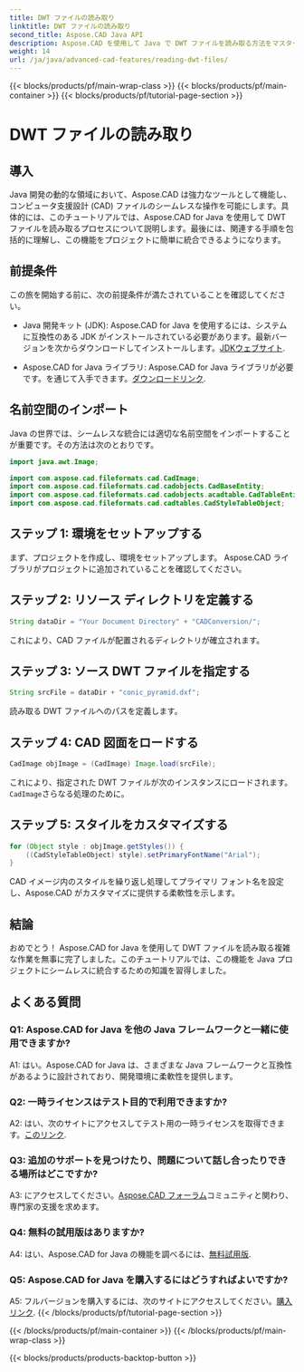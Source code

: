 ```yaml
---
title: DWT ファイルの読み取り
linktitle: DWT ファイルの読み取り
second_title: Aspose.CAD Java API
description: Aspose.CAD を使用して Java で DWT ファイルを読み取る方法をマスターします。シームレスな統合については、ステップバイステップのガイドに従ってください。
weight: 14
url: /ja/java/advanced-cad-features/reading-dwt-files/
---
```


{{< blocks/products/pf/main-wrap-class >}}
{{< blocks/products/pf/main-container >}}
{{< blocks/products/pf/tutorial-page-section >}}

# DWT ファイルの読み取り

## 導入

Java 開発の動的な領域において、Aspose.CAD は強力なツールとして機能し、コンピュータ支援設計 (CAD) ファイルのシームレスな操作を可能にします。具体的には、このチュートリアルでは、Aspose.CAD for Java を使用して DWT ファイルを読み取るプロセスについて説明します。最後には、関連する手順を包括的に理解し、この機能をプロジェクトに簡単に統合できるようになります。

## 前提条件

この旅を開始する前に、次の前提条件が満たされていることを確認してください。

- Java 開発キット (JDK): Aspose.CAD for Java を使用するには、システムに互換性のある JDK がインストールされている必要があります。最新バージョンを次からダウンロードしてインストールします。[JDKウェブサイト](https://www.oracle.com/java/technologies/javase-downloads.html).

- Aspose.CAD for Java ライブラリ: Aspose.CAD for Java ライブラリが必要です。を通じて入手できます。[ダウンロードリンク](https://releases.aspose.com/cad/java/).

## 名前空間のインポート

Java の世界では、シームレスな統合には適切な名前空間をインポートすることが重要です。その方法は次のとおりです。

```java
import java.awt.Image;

import com.aspose.cad.fileformats.cad.CadImage;
import com.aspose.cad.fileformats.cad.cadobjects.CadBaseEntity;
import com.aspose.cad.fileformats.cad.cadobjects.acadtable.CadTableEntity;
import com.aspose.cad.fileformats.cad.cadtables.CadStyleTableObject;
```

## ステップ 1: 環境をセットアップする

まず、プロジェクトを作成し、環境をセットアップします。 Aspose.CAD ライブラリがプロジェクトに追加されていることを確認してください。

## ステップ 2: リソース ディレクトリを定義する

```java
String dataDir = "Your Document Directory" + "CADConversion/";
```

これにより、CAD ファイルが配置されるディレクトリが確立されます。

## ステップ 3: ソース DWT ファイルを指定する

```java
String srcFile = dataDir + "conic_pyramid.dxf";
```

読み取る DWT ファイルへのパスを定義します。

## ステップ 4: CAD 図面をロードする

```java
CadImage objImage = (CadImage) Image.load(srcFile);
```

これにより、指定された DWT ファイルが次のインスタンスにロードされます。`CadImage`さらなる処理のために。

## ステップ 5: スタイルをカスタマイズする

```java
for (Object style : objImage.getStyles()) {
    ((CadStyleTableObject) style).setPrimaryFontName("Arial");
}
```

CAD イメージ内のスタイルを繰り返し処理してプライマリ フォント名を設定し、Aspose.CAD がカスタマイズに提供する柔軟性を示します。

## 結論

おめでとう！ Aspose.CAD for Java を使用して DWT ファイルを読み取る複雑な作業を無事に完了しました。このチュートリアルでは、この機能を Java プロジェクトにシームレスに統合するための知識を習得しました。

## よくある質問

### Q1: Aspose.CAD for Java を他の Java フレームワークと一緒に使用できますか?

A1: はい。Aspose.CAD for Java は、さまざまな Java フレームワークと互換性があるように設計されており、開発環境に柔軟性を提供します。

### Q2: 一時ライセンスはテスト目的で利用できますか?

 A2: はい、次のサイトにアクセスしてテスト用の一時ライセンスを取得できます。[このリンク](https://purchase.aspose.com/temporary-license/).

### Q3: 追加のサポートを見つけたり、問題について話し合ったりできる場所はどこですか?

 A3: にアクセスしてください。[Aspose.CAD フォーラム](https://forum.aspose.com/c/cad/19)コミュニティと関わり、専門家の支援を求めます。

### Q4: 無料の試用版はありますか?

 A4: はい、Aspose.CAD for Java の機能を調べるには、[無料試用版](https://releases.aspose.com/).

### Q5: Aspose.CAD for Java を購入するにはどうすればよいですか?

 A5: フルバージョンを購入するには、次のサイトにアクセスしてください。[購入リンク](https://purchase.aspose.com/buy).
{{< /blocks/products/pf/tutorial-page-section >}}

{{< /blocks/products/pf/main-container >}}
{{< /blocks/products/pf/main-wrap-class >}}

{{< blocks/products/products-backtop-button >}}
